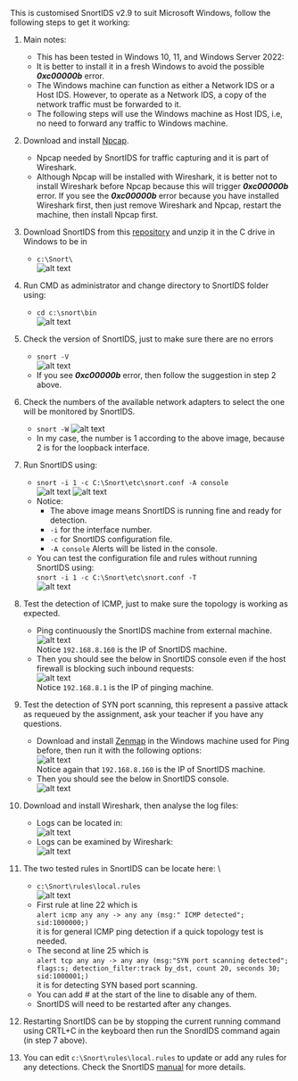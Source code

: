 This is customised SnortIDS v2.9 to suit Microsoft Windows, follow the following steps to get it working:

1. Main notes: 
    - This has been tested in Windows 10, 11, and Windows Server 2022:
    - It is better to install it in a fresh Windows to avoid the possible **_0xc00000b_** error.
    - The Windows machine can function as either a Network IDS or a Host IDS. However, to operate as a Network IDS, a copy of the network traffic must be forwarded to it.
    - The following steps will use the Windows machine as Host IDS, i.e, no need to forward any traffic to Windows machine.

1. Download and install [Npcap](https://npcap.com/#download).
   - Npcap needed by SnortIDS for traffic capturing and it is part of Wireshark.
   - Although Npcap  will be installed with Wireshark, it is better not to install Wireshark before Npcap because this will trigger **_0xc00000b_** error. If you see the **_0xc00000b_** error because you have installed Wireshark first, then just remove Wireshark and Npcap, restart the machine, then install Npcap first.
   
1. Download SnortIDS from this [repository](https://github.com/kaledaljebur/snortids-windows/raw/main/Snort.zip) and unzip it in the C drive in Windows to be in
   - `c:\Snort\` \
     ![alt text](images/snort-in-c-drive.png)
1. Run CMD as administrator and change directory to SnortIDS folder using:
   - `cd c:\snort\bin` \
     ![alt text](images/changedir.png)
1. Check the version of SnortIDS, just to make sure there are no errors
    - `snort -V` \
     ![alt text](images/snort-version.png)
    - If you see **_0xc00000b_** error, then follow the suggestion in step 2 above.
1. Check the numbers of the available network adapters to select the one will be monitored by SnortIDS. 
   - `snort -W`
     ![alt text](images/snort-w.png)
   - In my case, the number is 1 according to the above image, because 2 is for the loopback interface.

1. Run SnortIDS using:
   - `snort -i 1 -c C:\Snort\etc\snort.conf -A console` \
     ![alt text](images/snort-run.png)
     ![alt text](images/snort-running.png)
   - Notice:
     - The above image means SnortIDS is running fine and ready for detection.
     - `-i` for the interface number.
     - `-c` for SnortIDS configuration file.
     - `-A console` Alerts will be listed in the console.
    - You can test the configuration file and rules without running SnortIDS using: \
    `snort -i 1 -c C:\Snort\etc\snort.conf -T` \
      ![alt text](images/snort-test.png)
1. Test the detection of ICMP, just to make sure the topology is working as expected.

   - Ping continuously the SnortIDS machine from external machine. \
     ![alt text](images/ping.png) \
     Notice `192.168.8.160` is the IP of SnortIDS machine.
   - Then you should see the below in SnortIDS console even if the host firewall is blocking such inbound requests: \
     ![alt text](images/snort-icmp.png) \
     Notice `192.168.8.1` is the IP of pinging machine.

1. Test the detection of SYN port scanning, this represent a passive attack as requeued by the assignment, ask your teacher if you have any questions.
   - Download and install [Zenmap](https://nmap.org/download.html#windows) in the Windows machine used for Ping before, then run it with the following options: \
     ![alt text](images/zenmap.png) \
     Notice again that `192.168.8.160` is the IP of SnortIDS machine.
   - Then you should see the below in SnortIDS console. \
     ![alt text](images/nmap.png)
1. Download and install Wireshark, then analyse the log files:
   - Logs can be located in: \
     ![alt text](images/log.png)
   - Logs can be examined by Wireshark: \
     ![alt text](images/wireshark.png)
1. The two tested rules in SnortIDS can be locate here: \
    - `c:\Snort\rules\local.rules` \
      ![alt text](images/rules.png) 
    - First rule at line 22 which is \
    `alert icmp any any -> any any (msg:" ICMP detected"; sid:1000000;)` \
    it is for general ICMP ping detection if a quick topology test is needed. 
    - The second at line 25 which is \
    `alert tcp any any -> any any (msg:"SYN port scanning detected"; flags:s; detection_filter:track by_dst, count 20, seconds 30; sid:1000001;)` \
    it is for detecting SYN based port scanning. 
    - You can add # at the start of the line to disable any of them. 
    - SnortIDS will need to be restarted after any changes. 

1. Restarting SnortIDS can be by stopping the current running command using CRTL+C in the keyboard then run the SnordIDS command again (in step 7 above).
1. You can edit `c:\Snort\rules\local.rules` to update or add any rules for any detections. Check the SnortIDS [manual](http://manual-snort-org.s3-website-us-east-1.amazonaws.com/) for more details.